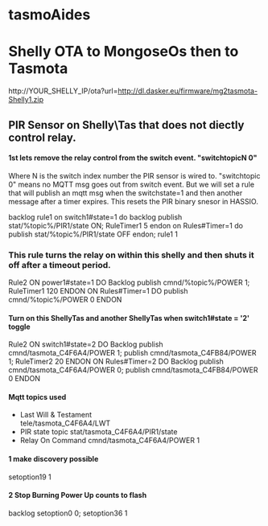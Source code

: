 # tasmoAides

# Shelly OTA to MongoseOs then to Tasmota
 http://YOUR_SHELLY_IP/ota?url=http://dl.dasker.eu/firmware/mg2tasmota-Shelly1.zip
 
 
 
 ## PIR Sensor on Shelly\Tas that does not diectly control relay.
 #### 1st lets remove the relay control from the switch event. "switchtopicN 0"
 Where N is the switch index number the PIR sensor is wired to. "switchtopic 0" means 
 no MQTT msg goes out from switch event. But we will set a rule that will publish an mqtt msg when the 
 switchstate=1 and then another message after a timer expires. This resets the PIR binary snesor in HASSIO.
 
 backlog rule1 on switch1#state=1 do backlog publish stat/%topic%/PIR1/state ON; RuleTimer1 5 endon on Rules#Timer=1 do publish stat/%topic%/PIR1/state OFF endon; rule1 1

### This rule turns the relay on within this shelly and then shuts it off after a timeout period.
Rule2   ON power1#state=1 DO Backlog publish cmnd/%topic%/POWER 1; RuleTimer1 120 ENDON   ON Rules#Timer=1 DO publish cmnd/%topic%/POWER 0 ENDON

#### Turn on this ShellyTas and another ShellyTas when switch1#state = '2' toggle
Rule2 ON switch1#state=2 DO Backlog publish cmnd/tasmota_C4F6A4/POWER 1; publish cmnd/tasmota_C4FB84/POWER 1; RuleTimer2 20 ENDON   ON Rules#Timer=2 DO Backlog publish cmnd/tasmota_C4F6A4/POWER 0; publish cmnd/tasmota_C4FB84/POWER 0 ENDON

#### Mqtt topics used
- Last Will & Testament  
tele/tasmota_C4F6A4/LWT   
- PIR state topic
stat/tasmota_C4F6A4/PIR1/state   
- Relay On Command
cmnd/tasmota_C4F6A4/POWER 1   

#### 1 make discovery possible
setoption19 1
 
 #### 2 Stop Burning Power Up counts to flash
 backlog setoption0 0; setoption36 1
 
 
